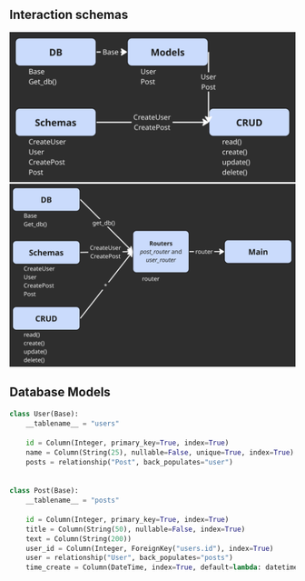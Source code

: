 
## Interaction schemas

<img src="readme_images/image1.png"/>
<img src="readme_images/image2.png"/>


## Database Models

```python
class User(Base):
    __tablename__ = "users"

    id = Column(Integer, primary_key=True, index=True)
    name = Column(String(25), nullable=False, unique=True, index=True)
    posts = relationship("Post", back_populates="user")


class Post(Base):
    __tablename__ = "posts"

    id = Column(Integer, primary_key=True, index=True)
    title = Column(String(50), nullable=False, index=True)
    text = Column(String(200))
    user_id = Column(Integer, ForeignKey("users.id"), index=True)
    user = relationship("User", back_populates="posts")
    time_create = Column(DateTime, index=True, default=lambda: datetime.utcnow())
```


